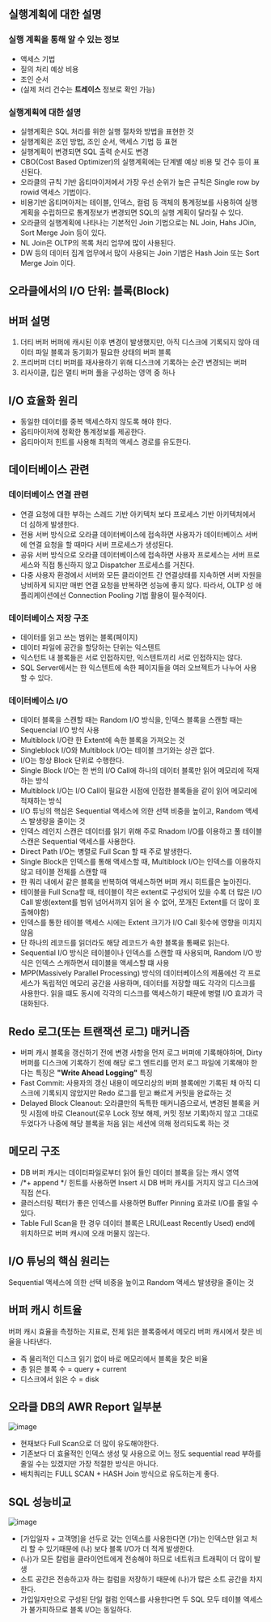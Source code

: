 ## 실행계획에 대한 설명
### 실행 계획을 통해 알 수 있는 정보
- 액세스 기법
- 질의 처리 예상 비용
- 조인 순서
- (실제 처리 건수는 **트레이스** 정보로 확인 가능)
### 실행계획에 대한 설명
- 실행계획은 SQL 처리를 위한 실행 절차와 방법을 표현한 것
- 실행계획은 조인 방법, 조인 순서, 액세스 기법 등 표현
- 실행계획이 변경되면 SQL 출력 순서도 변경
- CBO(Cost Based Optimizer)의 실행계획에는 단계별 예상 비용 및 건수 등이 표신된다.
- 오라클의 규칙 기반 옵티마이저에서 가장 우선 순위가 높은 규칙은 Single row by rowid 액세스 기법이다.
- 비용기반 옵티머아저는 테이블, 인덱스, 컬럼 등 객체의 통계정보를 사용하여 실행계획을 수립하므로 통계정보가 변경되면 SQL의 실행 계획이 달라질 수 있다.
- 오라클의 실행계획에 나타나는 기본적인 Join 기법으로는 NL Join, Hahs JOin, Sort Merge Join 등이 있다.
- NL Join은 OLTP의 목록 처리 업무에 많이 사용된다.
- DW 등의 데이터 집계 업무에서 많이 사용되는 Join 기법은 Hash Join 또는 Sort Merge Join 이다.

## 오라클에서의 I/O 단위: 블록(Block)

## 버퍼 설명
1. 더티 버퍼
버퍼에 캐시된 이후 변경이 발생했지만, 아직 디스크에 기록되지 않아 데이터 파일 블록과 동기화가 필요한 상태의 버퍼 블록
2. 프리버퍼
더티 버퍼를 재사용하기 위해 디스크에 기록하는 순간 변경되는 버퍼
3. 리사이클, 킵은 멀티 버퍼 풀을 구성하는 영역 중 하나

## I/O 효율화 원리
- 동일한 데이터를 중복 액세스하지 않도록 해야 한다.
- 옵티마이저에 정확한 통계정보를 제공한다.
- 옵티마이저 힌트를 사용해 최적의 액세스 경로를 유도한다.

## 데이터베이스 관련
### 데이터베이스 연결 관련
- 연결 요청에 대한 부하는 스레드 기반 아키텍처 보다 프로세스 기반 아키텍처에서 더 심하게 발생한다.
- 전용 서버 방식으로 오라클 데이터베이스에 접속하면 사용자가 데이터베이스 서버에 연결 요청을 할 때마다 서버 프로세스가 생성된다.
- 공유 서버 방식으로 오라클 데이터베이스에 접속하면 사용자 프로세스는 서버 프로세스와 직접 통신하지 않고 Dispatcher 프로세스를 거친다.
- 다중 사용자 환경에서 서버와 모든 클라이언트 간 연결상태를 지속하면 서버 자원을 낭비하게 되지만 매번 연결 요청을 반복하면 성능에 좋지 않다. 따라서, OLTP 성 애플리케이션에선 Connection Pooling 기법 활용이 필수적이다.
### 데이터베이스 저장 구조
- 데이터를 읽고 쓰는 범위는 블록(페이지)
- 데이터 파일에 공간을 할당하는 단위는 익스텐트
- 익스턴트 내 블록들은 서로 인접하지만, 익스텐트끼리 서로 인접하지는 않다.
- SQL Server에서는 한 익스텐트에 속한 페이지들을 여러 오브젝트가 나누어 사용할 수 있다.
### 데이터베이스 I/O
- 데이터 블록을 스캔할 때는 Random I/O 방식을, 인덱스 블록을 스캔할 때는 Sequencial I/O 방식 사용
- Multiblock I/O란 한 Extent에 속한 블록을 가져오는 것
- Singleblock I/O와 Multiblock I/O는 테이블 크기와는 상관 없다.
- I/O는 항상 Block 단위로 수행한다.
- Single Block I/O는 한 번의 I/O Call에 하나의 데이터 블록만 읽어 메모리에 적재하는 방식
- Multiblock I/O는 I/O Call이 필요한 시점에 인접한 블록들을 같이 읽어 메모리에 적재하는 방식
- I/O 튜닝의 핵심은 Sequential 액세스에 의한 선택 비중을 높이고, Random 액세스 발생량을 줄이는 것 
- 인덱스 레인지 스캔은 데이터를 읽기 위해 주로 Rnadom I/O를 이용하고 풀 테이블 스캔은 Sequential 액세스를 사용한다.
- Direct Path I/O는 병렬로 Full Scan 할 때 주로 발생한다.
- Single Block은 인덱스를 통해 액세스할 때, Multiblock I/O는 인덱스를 이용하지 않고 테이블 전체를 스캔할 때
- 한 쿼리 내에서 같은 블록을 반복하여 액세스하면 버퍼 캐시 히트률은 높아진다.
- 테이블을 Full Scna할 때, 테이블이 작은 extent로 구성되어 있을 수록 더 많은 I/O Call 발생(extent를 범위 넘어서까지 읽어 올 수 없어, 쪼개진 Extent를 더 많이 호출해야함)
- 인덱스를 통한 테이블 액세스 시에는 Extent 크기가 I/O Call 횟수에 영향을 미치지 않음
- 단 하나의 레코드를 읽더라도 해당 레코드가 속한 블록을 통째로 읽는다.
- Sequential I/O 방식은 테이블이나 인덱스를 스캔할 때 사용되며, Random I/O 방식은 인덱스 스캐하면서 테이블을 액세스할 떄 사용
- MPP(Massively Parallel Processing) 방식의 데이터베이스의 제품에선 각 프로세스가 독립적인 메모리 공간을 사용하며, 데이터를 저장할 때도 각각의 디스크를 사용한다. 읽을 떄도 동시에 각각의 디스크를 액세스하기 때문에 병렬 I/O 효과가 극대화된다.

## Redo 로그(또는 트랜잭션 로그) 매커니즘
- 버퍼 캐시 블록을 갱신하기 전에 변경 사항을 먼저 로그 버퍼에 기록해야하며, Dirty 버퍼를 디스크에 기록하기 전에 해당 로그 엔트리를 먼저 로그 파일에 기록해야 한다는 특징은 **"Write Ahead Logging"** 특징
- Fast Commit: 사용자의 갱신 내용이 메모리상의 버퍼 블록에만 기록된 채 아직 디스크에 기록되지 않았지만 Redo 로그를 믿고 빠르게 커밋을 완료하는 것
- Delayed Block Cleanout: 오라클만의 독특한 매커니즘으로서, 변경된 블록을 커밋 시점에 바로 Cleanout(로우 Lock 정보 해제, 커밋 정보 기록)하지 않고 그대로 두었다가 나중에 해당 블록을 처음 읽는 세션에 의해 정리되도록 하는 것

## 메모리 구조
- DB 버퍼 캐시는 데이터파일로부터 읽어 들인 데이터 블록을 담는 캐시 영역
- /*+ append */ 힌트를 사용하면 Insert 시 DB 버퍼 캐시를 거치지 않고 디스크에 직접 쓴다.
- 클러스터링 팩터가 좋은 인덱스를 사용하면 Buffer Pinning 효과로 I/O를 줄일 수 있다.
- Table Full Scan을 한 경우 데이터 블록은 LRU(Least Recently Used) end에 위치하므로 버퍼 캐시에 오래 머물지 않는다.

## I/O 튜닝의 핵심 원리는 
Sequential 액세스에 의한 선택 비중을 높이고 Random 액세스 발생량을 줄이는 것

## 버퍼 캐시 히트율
버퍼 캐시 효율을 측정하는 지표로, 전체 읽은 블록중에서 메모리 버퍼 캐시에서 찾은 비율을 나타낸다.
- 즉 물리적인 디스크 읽기 없이 바로 메모리에서 블록을 찾은 비율
- 총 읽은 블록 수 = query + current
- 디스크에서 읽은 수 = disk

## 오라클 DB의 AWR Report 일부분
![image](https://github.com/user-attachments/assets/f4761ada-fc0b-4cfc-bd22-3172ecc5d414)
- 현재보다 Full Scan으로 더 많이 유도해야한다.
- 기존보다 더 효율적인 인덱스 생성 및 사용으로 어느 정도 sequential read 부하를 줄일 수는 있겠지만 가장 적절한 방식은 아니다.
- 배치쿼리는 FULL SCAN + HASH Join 방식으로 유도하는게 좋다.

## SQL 성능비교
![image](https://github.com/user-attachments/assets/04dd07e0-ef0e-4b7e-b724-9d24053724e1)
- [가입일자 + 고객명]을 선두로 갖는 인덱스를 사용한다면 (가)는 인덱스만 읽고 처리 할 수 있기때문에 (나) 보다 블록 I/O가 더 적게 발생한다.
- (나)가 모든 칼럼을 클라이언트에게 전송해야 하므로 네트워크 트래픽이 더 많이 발생
- 소트 공간은 전송하고자 하는 컬럼을 저장하기 때문에 (나)가 많은 소트 공간을 차지한다.
- 가입일자만으로 구성된 단일 컬럼 인덱스를 사용한다면 두 SQL 모두 테이블 엑세스가 불가피하므로 블록 I/O는 동일하다.